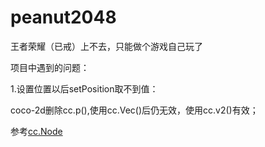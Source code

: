 # peanut2048
王者荣耀（已戒）上不去，只能做个游戏自己玩了

项目中遇到的问题：

1.设置位置以后setPosition取不到值：

coco-2d删除cc.p(),使用cc.Vec()后仍无效，使用cc.v2()有效；

参考[cc.Node](https://blog.csdn.net/cchgood/article/details/80930727)

